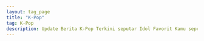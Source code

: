 ```yaml
---
layout: tag_page
title: "K-Pop"
tag: K-Pop
description: Update Berita K-Pop Terkini seputar Idol Favorit Kamu seperti BTS, BLACKPINK, AESPA, NCT, dan lainya.
---
```

